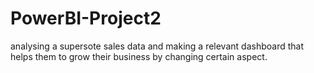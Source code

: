 # PowerBI-Project2
analysing a supersote sales data and making a relevant dashboard that helps them to grow their business by changing certain aspect.
